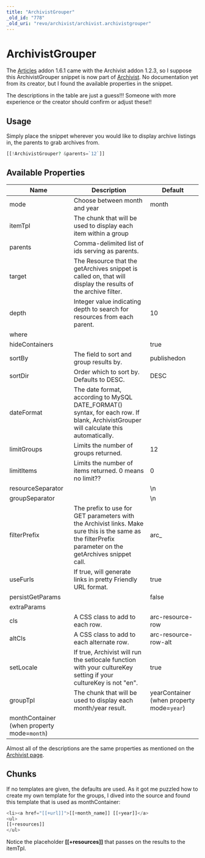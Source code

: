 ```yaml
---
title: "ArchivistGrouper"
_old_id: "778"
_old_uri: "revo/archivist/archivist.archivistgrouper"
---
```


# ArchivistGrouper

The [Articles](extras/articles "Articles") addon 1.6.1 came with the Archivist addon 1.2.3, so I suppose this ArchivistGrouper snippet is now part of [Archivist](extras/archivist "Archivist"). No documentation yet from its creator, but I found the available properties in the snippet.

The descriptions in the table are just a guess!!! Someone with more experience or the creator should confirm or adjust these!!

## Usage

Simply place the snippet wherever you would like to display archive listings in, the parents to grab archives from.

``` php 
[[!ArchivistGrouper? &parents=`12`]]
```

## Available Properties

| Name                                        | Description                                                                                                                                              | Default                                   |
| ------------------------------------------- | -------------------------------------------------------------------------------------------------------------------------------------------------------- | ----------------------------------------- |
| mode                                        | Choose between month and year                                                                                                                            | month                                     |
| itemTpl                                     | The chunk that will be used to display each item within a group                                                                                          |                                           |
| parents                                     | Comma-delimited list of ids serving as parents.                                                                                                          |                                           |
| target                                      | The Resource that the getArchives snippet is called on, that will display the results of the archive filter.                                             |                                           |
| depth                                       | Integer value indicating depth to search for resources from each parent.                                                                                 | 10                                        |
| where                                       |                                                                                                                                                          |                                           |
| hideContainers                              |                                                                                                                                                          | true                                      |
| sortBy                                      | The field to sort and group results by.                                                                                                                  | publishedon                               |
| sortDir                                     | Order which to sort by. Defaults to DESC.                                                                                                                | DESC                                      |
| dateFormat                                  | The date format, according to MySQL DATE\_FORMAT() syntax, for each row. If blank, ArchivistGrouper will calculate this automatically.                   |                                           |
| limitGroups                                 | Limits the number of groups returned.                                                                                                                    | 12                                        |
| limitItems                                  | Limits the number of items returned. 0 means no limit??                                                                                                  | 0                                         |
| resourceSeparator                           |                                                                                                                                                          | \\n                                       |
| groupSeparator                              |                                                                                                                                                          | \\n                                       |
| filterPrefix                                | The prefix to use for GET parameters with the Archivist links. Make sure this is the same as the filterPrefix parameter on the getArchives snippet call. | arc\_                                     |
| useFurls                                    | If true, will generate links in pretty Friendly URL format.                                                                                              | true                                      |
| persistGetParams                            |                                                                                                                                                          | false                                     |
| extraParams                                 |                                                                                                                                                          |                                           |
| cls                                         | A CSS class to add to each row.                                                                                                                          | arc-resource-row                          |
| altCls                                      | A CSS class to add to each alternate row.                                                                                                                | arc-resource-row-alt                      |
| setLocale                                   | If true, Archivist will run the setlocale function with your cultureKey setting if your cultureKey is not "en".                                          | true                                      |
| groupTpl                                    | The chunk that will be used to display each month/year result.                                                                                           | yearContainer (when property mode=`year`) |
| monthContainer (when property mode=`month`) |

Almost all of the descriptions are the same properties as mentioned on the [Archivist page](extras/archivist/archivist.archivist "Archivist.Archivist").

## Chunks

If no templates are given, the defaults are used. As it got me puzzled how to create my own template for the groups, I dived into the source and found this template that is used as monthContainer:

``` php 
<li><a href="[[+url]]">[[+month_name]] [[+year]]</a>
<ul>
[[+resources]]
</ul>
```

Notice the placeholder **\[\[+resources\]\]** that passes on the results to the itemTpl.
